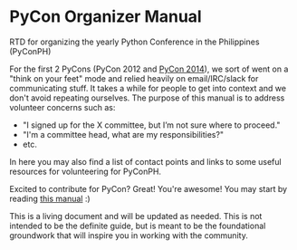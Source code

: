# PyCon Organizer Manual

RTD for organizing the yearly Python Conference in the Philippines (PyConPH)

For the first 2 PyCons (PyCon 2012 and [PyCon 2014](http://pycon-2014.python.ph/)), we sort of went on a "think on your feet" mode and relied heavily on email/IRC/slack for communicating stuff. It takes a while for people to get into context and we don't avoid repeating ourselves. The purpose of this manual is to address volunteer concerns such as:

- "I signed up for the X committee, but I’m not sure where to proceed."
- "I'm a committee head, what are my responsibilities?"
- etc.

In here you may also find a list of contact points and links to some useful resources for volunteering for PyConPH.

Excited to contribute for PyCon? Great! You're awesome! You may start by reading [this manual](https://github.com/pythonph/pycon-organizer-manual/wiki) :)

This is a living document and will be updated as needed. This is not intended to be the definite guide, but is meant to be the foundational groundwork that will inspire you in working with the community.